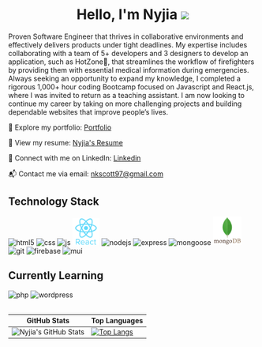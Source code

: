 <!--
[![Typing SVG](https://readme-typing-svg.demolab.com/?lines=Hello,+I'm+Nyjia)](https://git.io/typing-svg)
!-->
<h1 align="center">
  Hello, I'm Nyjia 
<img src="https://sdk.bitmoji.com/render/panel/10211812-342603528_13-s1-v1.png?transparent=1&palette=1&scale=2" width="65"/>
</h1> 

<!--
**nks397/nks397** is a ✨ _special_ ✨ repository because its `README.md` (this file) appears on your GitHub profile.

Here are some ideas to get you started:

- 🔭 I’m currently working on ...
- 🌱 I’m currently learning ...
- 👯 I’m looking to collaborate on ...
- 🤔 I’m looking for help with ...
- 💬 Ask me about ...
- 📫 How to reach me: ...
- 😄 Pronouns: ...
- ⚡ Fun fact: ...
-->
<p>
Proven Software Engineer that thrives in collaborative environments and effectively delivers products under tight deadlines. My expertise includes collaborating with a team of 5+ developers and 3 designers to develop an application, such as HotZone🚒, that streamlines the workflow of firefighters by providing them with essential medical information during emergencies. Always seeking an opportunity to expand my knowledge, I completed a rigorous 1,000+ hour coding Bootcamp focused on Javascript and React.js, where I was invited to return as a teaching assistant. I am now looking to continue my career by taking on more challenging projects and building dependable websites that improve people’s lives.
</p>
<p>
  
  🧭 Explore my portfolio: [Portfolio](https://www.nyjiascott.com/)
</p>
 
<p>
  
📝 View my resume: [Nyjia's Resume](https://github.com/nks397/nks397/files/11853619/Nyjia.s_Resume.1.pdf)
</p>

<p>
  
  💬 Connect with me on LinkedIn: [Linkedin](https://www.linkedin.com/in/nyjia-scott/)
</p>

<p>
  
  📬 Contact me via email: [nkscott97@gmail.com](mailto:nkscott97@gmail.com)
</p>

<h2>Technology Stack</h2>

<div>
<img title="HTML5" src="https://cdn.worldvectorlogo.com/logos/html-1.svg" alt="html5" width="50" />
<img title="CSS" src="https://cdn.worldvectorlogo.com/logos/css-3.svg" alt="css" width="50" />
<img title="JavaScript" src="https://cdn.worldvectorlogo.com/logos/logo-javascript.svg" alt="js" width="56" />
<img title="React.js" src="https://raw.githubusercontent.com/devicons/devicon/master/icons/react/react-original-wordmark.svg" alt="reactjs" width="55" />
<img title="Node.js" src="https://cdn.worldvectorlogo.com/logos/nodejs-1.svg" alt="nodejs" width="90" />
<img title="Express.js" src="https://www.svgrepo.com/show/330398/express.svg" alt="express" width="60" />
<img title="Mongoose.js" src="https://img.icons8.com/?size=512&id=gKfcEStXI1Hm&format=png" alt="mongoose" width="70" />
<img title="MongoDB" src="https://raw.githubusercontent.com/devicons/devicon/master/icons/mongodb/mongodb-original-wordmark.svg" alt="mongodb" width="58" />
<img title="Git" src="https://cdn.worldvectorlogo.com/logos/git-icon.svg" alt="git" width="51" />
<img title="Firebase" src="https://cdn.worldvectorlogo.com/logos/firebase-1.svg" alt="firebase" width="40" />
<img title="Material UI" src="https://cdn.worldvectorlogo.com/logos/material-ui-1.svg" alt="mui" width="60" />
</div>

<h2>Currently Learning</h2>
<div>
<img title="PHP" src="https://cdn.worldvectorlogo.com/logos/php-1.svg" alt="php" width="80" />
<img title="WordPress" src="https://cdn.worldvectorlogo.com/logos/wordpress-icon-1.svg" alt="wordpress" width="50" />
</div>

<div>
  <br/>
  
| GitHub Stats | Top Languages |
|--------------|---------------|
| ![Nyjia's GitHub Stats](https://github-readme-stats.vercel.app/api?username=nks397&show_icons=true&theme=tokyonight) | [![Top Langs](https://github-readme-stats.vercel.app/api/top-langs/?username=nks397&layout=compact&theme=tokyonight)](https://github.com/nks397/github-readme-stats) |

</div>
